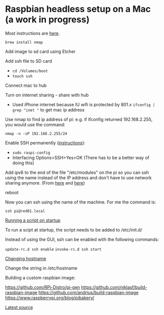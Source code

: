 # Raspbian headless setup on a Mac (a work in progress)

Most instructions are [here](https://medium.com/@viveks3th/how-to-bootstrap-a-headless-raspberry-pi-with-a-mac-6eba3be20b26).

`brew install nmap`

Add image to sd card using Etcher

Add ssh file to SD card
 - `cd /Volumes/boot`
 - `touch ssh`

Connect mac to hub

Turn on internet sharing - share with hub
- Used iPhone internet because IU wifi is protected by 801.x 
`ifconfig | grep "inet "` to get mac ip address

Use nmap to find ip address of pi: e.g. if ifconfig returned 192.168.2.255, 
you would use the command: 

`nmap -n -sP 192.168.2.255/24`

Enable SSH permanently 
([instructions](https://www.raspberrypi.org/documentation/remote-access/ssh/)):
 - `sudo raspi-config`
 - Interfacing Options>SSH>Yes>OK (There has to be a better way of doing this)
 
Add ipv6 to the end of the file "/etc/modules" on the pi so you can ssh using the name 
instead of the IP address and don't have to use network sharing anymore. (From [here](https://raspberrypi.stackexchange.com/questions/19579/ssh-into-pi-from-mac-over-direct-ethernet-connection) 
and [here](https://bneijt.nl/blog/post/enable-ipv6-on-your-raspberry-pi/))

reboot

Now you can ssh using the name of the machine. For me the command is:

`ssh pi@red01.local`

[Running a script on startup](https://raspberrypi.stackexchange.com/questions/8734/execute-script-on-start-up)

To run a scipt at startup, the script needs to be added to /etc/init.d/

Instead of using the GUI, ssh can be enabled with the following commands:

`update-rc.d ssh enable`
`invoke-rc.d ssh start`

[Changing hostname](https://raspberrypi.stackexchange.com/questions/44955/config-txt-hostname)

Change the string in /etc/hostname

Building a custom raspbian image:

https://github.com/RPi-Distro/pi-gen
https://github.com/niklasf/build-raspbian-image
https://github.com/andrius/build-raspbian-image
https://www.raspberrypi.org/blog/pibakery/

[Latest source](http://archive.raspbian.org/raspbian/dists/stretch/)
